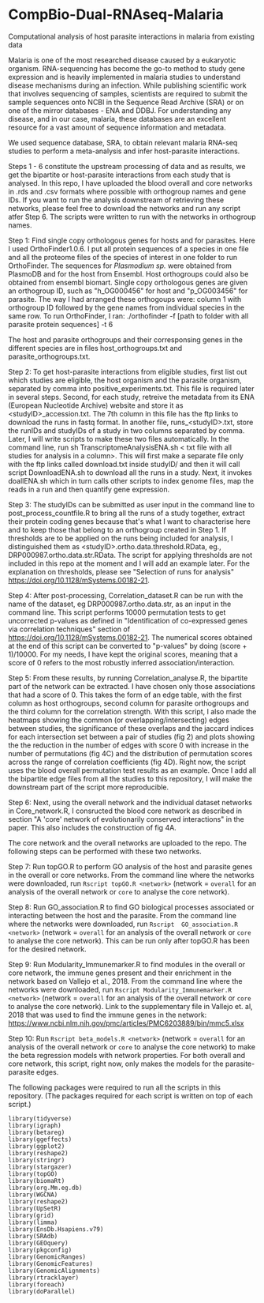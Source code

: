 # CompBio-Dual-RNAseq-Malaria
Computational analysis of host parasite interactions in malaria from existing data


Malaria is one of the most researched disease caused by a eukaryotic organism. RNA-sequencing has become the go-to method to study gene expression and is heavily implemented in malaria studies to understand disease mechanisms during an infection. While publishing scientific work that involves sequencing of samples, scientists are required to submit the sample sequences onto NCBI in the Sequence Read Archive (SRA) or on one of the mirror databases - ENA and DDBJ. For understanding any disease, and in our case, malaria, these databases are an excellent resource for a vast amount of sequence information and metadata.

We used sequence database, SRA, to obtain relevant malaria RNA-seq studies to perform a meta-analysis and infer host-parasite interactions. 

Steps 1 - 6 constitute the upstream processing of data and as results, we get the bipartite or host-parasite interactions from each study that is analysed. In this repo, I have uploaded the blood overall and core networks in .rds and .csv formats where possible with orthogroup names and gene IDs. If you want to run the analysis downstream of retrieving these networks, please feel free to download the networks and run any script atfer Step 6. The scripts were written to run with the networks in orthogroup names.

Step 1:  Find single copy orthologous genes for hosts and for parasites. Here I used OrthoFinder1.0.6.  I put all protein sequences of a species in one file and all the proteome files of the species of interest in one folder to run OrthoFinder. The sequences for _Plasmodium sp._ were obtained from PlasmoDB and for the host from Ensembl. Host orthogroups could also be obtained from ensembl biomart. Single copy orthologous genes are given an orthogroup ID, such as "h\_OG000456" for host and "p\_OG003456" for parasite.  The way I had arranged these orthogoups were: column 1 with orthogroup ID followed by the gene names from individual species in the same row. To run OrthoFinder, I ran: ./orthofinder -f [path to folder with all parasite protein sequences] -t  6

The host and parasite orthogroups and their corresponsing genes in the different species are in files host\_orthogroups.txt and parasite_orthogroups.txt.

Step 2:  To get host-parasite interactions from eligible studies, first list out which studies are eligible, the host organism and the parasite organism, separated by comma into positive_experiments.txt. This file is required later in several steps.
Second, for each study, retreive the metadata from its ENA (European Nucleotide Archive) website and store it as &lt;studyID&gt;&#95;accession.txt. The 7th column in this file has the ftp links to download the runs in fastq format. In another file, runs&#95;&lt;studyID&gt;.txt, store the runIDs and studyIDs of a study in two columns separated by comma. Later, I will write scripts to make these two files automatically. 
In the command line, run sh TranscriptomeAnalysisENA.sh &lt; txt file with all studies for analysis in a column&gt;.
This will first make a separate file only with the ftp links called download.txt inside studyID/ and then it will call script DownloadENA.sh to download all the runs in a study. Next, it invokes doallENA.sh which in turn calls other scripts to index genome files, map the reads in a run and then quantify gene expression.

Step 3: The studyIDs can be submitted as user input in the command line to post\_process\_countfile.R to bring all the runs of a study together, extract their protein coding genes because that's what I want to characterise here and to keep those that belong to an orthogroup created in Step 1. If thresholds are to be applied on the runs being included for analysis, I distinguished them as &lt;studyID&gt;.ortho.data.threshold.RData, eg., DRP000987.ortho.data.str.RData. The script for applying thresholds are not included in this repo at the moment and I will add an example later. For the explanation on thresholds, please see "Selection of runs for analysis" https://doi.org/10.1128/mSystems.00182-21.

Step 4: After post-processing, Correlation_dataset.R can be run with the name of the dataset, eg DRP000987.ortho.data.str, as an input in the command line. This script performs 10000 permutation tests to get uncorrected p-values as defined in "Identification of co-expressed genes via correlation techniques" section of https://doi.org/10.1128/mSystems.00182-21. The numerical scores obtained at the end of this script can be converted to "p-values" by doing (score + 1)/10000. For my needs, I have kept the original scores, meaning that a score of 0 refers to the most robustly inferred association/interaction.

Step 5: From these results, by running Correlation_analyse.R, the bipartite part of the network can be extracted. I have chosen only those associations that had a score of 0. This takes the form of an edge table, with the first column as host orthogroups, second column for parasite orthogroups and the third column for the correlation strength. With this script, I also made the heatmaps showing the common (or overlapping/intersecting) edges between studies, the significance of these overlaps and the jaccard indices for each intersection set between a pair of studies (fig 2) and plots showing the the reduction in the number of edges with score 0 with increase in the number of permutations (fig 4C) and the distribution of permutation scores across the range of correlation coefficients (fig 4D). 
Right now, the script uses the blood overall permutation test results as an example. Once I add all the bipartite edge files from all the studies to this repository, I will make the downstream part of the script more reproducible.

Step 6: Next, using the overall network and the individual dataset networks in Core_network.R, I consructed the blood core network as described in section "A 'core' network of evolutionarily conserved interactions" in the paper. This also includes the construction of fig 4A.

The core network and the overall networks are uploaded to the repo. The following steps can be performed with these two networks. 

Step 7: Run topGO.R to perform GO analysis of the host and parasite genes in the overall or core networks. From the command line where the networks were downloaded, run `Rscript topGO.R <network>` (network = `overall` for an analysis of the overall network or `core` to analyse the core network). 

Step 8: Run GO_association.R to find GO biological processes associated or interacting between the host and the parasite. From the command line where the networks were downloaded, run `Rscript  GO_association.R <network>` (network = `overall` for an analysis of the overall network or `core` to analyse the core network). This can be run only after topGO.R has been for the desired network.

Step 9: Run Modularity_Immunemarker.R to find modules in the overall or core network, the immune genes present and their enrichment in the network based on Vallejo et al., 2018. From the command line where the networks were downloaded, run `Rscript Modularity_Immunemarker.R <network>` (network = `overall` for an analysis of the overall network or `core` to analyse the core network). Link to the supplementary file in Vallejo et. al, 2018 that was used to find the immune genes in the network: https://www.ncbi.nlm.nih.gov/pmc/articles/PMC6203889/bin/mmc5.xlsx

Step 10: Run `Rscript beta_models.R <network>` (network = `overall` for an analysis of the overall network or `core` to analyse the core network) to make the beta regression models with network properties. For both overall and core network, this script, right now, only makes the models for the parasite-parasite edges. 

The following packages were required to run all the scripts in this repository. (The packages required for each script is written on top of each script.)
```
library(tidyverse)
library(igraph)
library(betareg)
library(ggeffects)
library(ggplot2)
library(reshape2)
library(stringr)
library(stargazer)
library(topGO)
library(biomaRt)
library(org.Mm.eg.db)
library(WGCNA)
library(reshape2)
library(UpSetR)
library(grid)
library(limma)
library(EnsDb.Hsapiens.v79)
library(SRAdb)
library(GEOquery)
library(pkgconfig)
library(GenomicRanges)
library(GenomicFeatures)
library(GenomicAlignments)
library(rtracklayer)
library(foreach)
library(doParallel)
```
